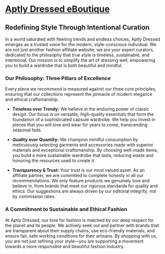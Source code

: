 # [Aptly Dressed eBoutique](https://aptlydressed.com)

## Redefining Style Through Intentional Curation

In a world saturated with fleeting trends and endless choices, Aptly Dressed emerges as a trusted voice for the modern, style-conscious individual. We are not just another fashion affiliate website; we are your expert curators, dedicated to the philosophy that true style is timeless, sustainable, and intentional. Our mission is to simplify the art of dressing well, empowering you to build a wardrobe that is both beautiful and mindful.

### Our Philosophy: Three Pillars of Excellence

Every piece we recommend is measured against our three core principles, ensuring that our collections represent the pinnacle of modern elegance and ethical craftsmanship.

*   **Timeless over Trendy:** We believe in the enduring power of classic design. Our focus is on versatile, high-quality essentials that form the foundation of a sophisticated capsule wardrobe. We help you invest in pieces that you will love and wear for years to come, transcending seasonal fads.

*   **Quality over Quantity:** We champion mindful consumption by meticulously selecting garments and accessories made with superior materials and exceptional craftsmanship. By choosing well-made items, you build a more sustainable wardrobe that lasts, reducing waste and honoring the resources used to create it.

*   **Transparency & Trust:** Your trust is our most valued asset. As an affiliate partner, we are committed to complete honesty in all our recommendations. We only feature products we genuinely love and believe in, from brands that meet our rigorous standards for quality and ethics. Our suggestions are always driven by our editorial integrity, not by commission rates.

### A Commitment to Sustainable and Ethical Fashion

At Aptly Dressed, our love for fashion is matched by our deep respect for the planet and its people. We actively seek out and partner with brands that are transparent about their supply chains, use eco-friendly materials, and ensure fair, safe working conditions for their artisans. By shopping with us, you are not just refining your style—you are supporting a movement towards a more responsible and beautiful fashion industry.
